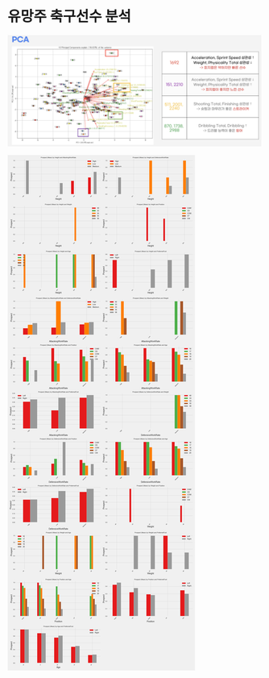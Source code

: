 # 유망주 축구선수 분석
![image](https://github.com/skdytpq/Project/blob/main/pic/%E1%84%89%E1%85%B3%E1%84%8F%E1%85%B3%E1%84%85%E1%85%B5%E1%86%AB%E1%84%89%E1%85%A3%E1%86%BA%202023-04-09%20%E1%84%8B%E1%85%A9%E1%84%92%E1%85%AE%205.41.09.png)

![image](https://github.com/skdytpq/Project/blob/main/pic/Bar_Plots_Pivots.png)

